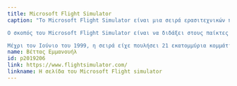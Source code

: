 ```yaml
---
title: Microsoft Flight Simulator
caption: "Το Microsoft Flight Simulator είναι μια σειρά ερασιτεχνικών προγραμμάτων προσομοίωσης πτήσης για λειτουργικά συστήματα Microsoft Windows καθώς και για παλαιότερα όπως MS-DOS και Classic Mac OS. Ήταν ένα πρώιμο προϊόν στο χαρτοφυλάκιο εφαρμογών της Microsoft και διέφερε σημαντικά από την υπόλοιπη σουίτα λογισμικού της Microsoft, το οποίο ήταν σε μεγάλο βαθμό επιχειρηματικό. Τον Νοέμβριο του 2022, το Microsoft Flight Simulator είναι η μακροβιότερη σειρά προϊόντων λογισμικού της Microsoft, προγενέστερη ακόμη και των Windows (κατά τρία χρόνια) καθώς επίσης κατακτά και μια θέση ως μια από τις μακροβιότερες σειρές βιντεοπαιχνιδιών για υπολογιστή όλων των εποχών.

Ο σκοπός του Microsoft Flight Simulator είναι να διδάξει στους παίκτες πώς να απογειώνονται, να πετούν και να προσγειώνουν ένα αεροπλάνο. Τα tutorials θα εκπαιδεύσουν επίσης τους παίκτες σχετικά με τους κανόνες οπτικής πτήσης, οι οποίοι τους βοηθούν να φτάσουν στον προορισμό τους με βάση τα ορόσημα του εδάφους (χωρίς δηλαδή την απαραίτητη χρήση των οργάνων του αεροσκάφους).

Μέχρι τον Ιούνιο του 1999, η σειρά είχε πουλήσει 21 εκατομμύρια κομμάτια παγκοσμίως, για τα οποία βραβεύτηκε με το Παγκόσμιο Ρεκόρ Guinness για τη σειρά προσομοιωτή πτήσης με τις περισσότερες πωλήσεις."
name: Βέττας Εμμανουήλ
id: p2019206
link: https://www.flightsimulator.com/
linkname: Η σελίδα του Microsoft Flight simulator
---
```

